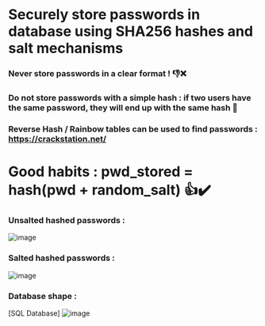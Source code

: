 # Securely store passwords in database using SHA256 hashes and salt mechanisms

### Never store passwords in a clear format ! 👎❌

### Do not store passwords with a simple hash : if two users have the same password, they will end up with the same hash 🚱

### Reverse Hash / Rainbow tables can be used to find passwords : https://crackstation.net/

# Good habits : pwd_stored = hash(pwd + random_salt)  👍✔️

### Unsalted hashed passwords :
![image](https://user-images.githubusercontent.com/64968597/144275573-f772f84c-0805-41be-9458-9968713e0528.png)

### Salted hashed passwords :
![image](https://user-images.githubusercontent.com/64968597/144275315-3936af5a-b0c0-4ab1-ad66-371f0f0f5cf3.png)

### Database shape : 
[SQL Database] ![image](https://user-images.githubusercontent.com/64968597/144274970-7fe2c306-4481-480a-a4d8-59a03e7f3bf8.png)

